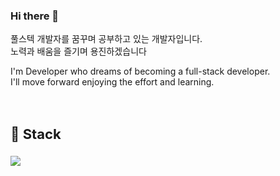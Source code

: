 ### Hi there 👋

<!--
**developer1116/developer1116** is a ✨ _special_ ✨ repository because its `README.md` (this file) appears on your GitHub profile.

Here are some ideas to get you started:

- 🔭 I’m currently working on ...
- 🌱 I’m currently learning ...
- 👯 I’m looking to collaborate on ...
- 🤔 I’m looking for help with ...
- 💬 Ask me about ...
- 📫 How to reach me: ...
- 😄 Pronouns: ...
- ⚡ Fun fact: ...
-->

<p>
  풀스텍 개발자를 꿈꾸며 공부하고 있는 개발자입니다.
  </br>
  노력과 배움을 즐기며 용진하겠습니다
</p>

<p>
  I'm Developer who dreams of becoming a full-stack developer.
  </br>
  I'll move forward enjoying the effort and learning.
</p>

</br>
<h3 style="font-size: 22px;">🚀 Stack</h3>
<img src="https://img.shields.io/badge/JavaScript-F7DF1E?style=flat-square&logo=JavaScript&logoColor=white"/>
